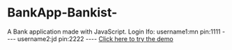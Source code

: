 # BankApp-Bankist-
A Bank application made with JavaScript. 
Login Ifo: 
username1:mn pin:1111  ----
username2:jd pin:2222  ----
[Click here to try the demo](https://imaginative-tapioca-693015.netlify.app/)